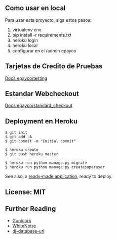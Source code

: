 ## Como usar en local

Para usar esta proyecto, siga estos pasos:

1. virtualenv env
2. pip install -r requirements.txt
3. heroku login
4. heroku local
5. configurar en el /admin epayco

## Tarjetas de Credito de Pruebas

[Docs epayco/testing](https://docs.epayco.co/tools/testing)


## Estandar Webcheckout

[Docs epayco/standard_checkout](https://epayco.co/docs/standard_checkout/#introduction)


## Deployment en Heroku

    $ git init
    $ git add -A
    $ git commit -m "Initial commit"

    $ heroku create
    $ git push heroku master

    $ heroku run python manage.py migrate
    $ heroku run python manage.py createsuperuser

See also, a [ready-made application](https://github.com/heroku/python-getting-started), ready to deploy.


## License: MIT


## Further Reading

- [Gunicorn](https://warehouse.python.org/project/gunicorn/)
- [WhiteNoise](https://warehouse.python.org/project/whitenoise/)
- [dj-database-url](https://warehouse.python.org/project/dj-database-url/)
